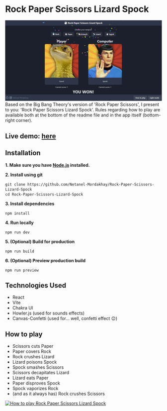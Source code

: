 # Rock Paper Scissors Lizard Spock

![Rock Paper Scissors Lizard Spock](RPSLS.jpg "Rock Paper Scissors Lizard Spock")
Based on the Big Bang Theory's version of 'Rock Paper Scissors', I present to you: 'Rock Paper Scissors Lizard Spock'. Rules regarding how to play are available both at the bottom of the readme file and in the app itself (bottom-right corner).

## Live demo: [here](https://rock-paper-scissors-lizard-spock-six-tawny.vercel.app/)

## Installation

**1. Make sure you have [Node.js](https://nodejs.org/) installed.**

**2. Install using git**

```
git clone https://github.com/Netanel-Mordakhay/Rock-Paper-Scissors-Lizard-Spock
cd Rock-Paper-Scissors-Lizard-Spock
```

**3. Install dependencies**

```
npm install
```

**4. Run locally**

```
npm run dev
```

**5. (Optional) Build for production**

```
npm run build
```

**6. (Optional) Preview production build**

```
npm run preview
```

## Technologies Used

- React
- Vite
- Chakra UI
- Howler.js (used for sounds effects)
- Canvas-Confetti (used for... well, confetti effect 😉)

## How to play

- Scissors cuts Paper
- Paper covers Rock
- Rock crushes Lizard
- Lizard poisons Spock
- Spock smashes Scissors
- Scissors decapitates Lizard
- Lizard eats Paper
- Paper disproves Spock
- Spock vaporizes Rock
- (and as it always has) Rock crushes Scissors

[![How to play Rock Paper Scissors Lizard Spock](https://img.youtube.com/vi/pIpmITBocfM/0.jpg)](https://www.youtube.com/watch?v=pIpmITBocfM)
